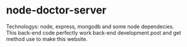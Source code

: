 # node-doctor-server

Technologys: node, express, mongodb and some node dependecies.<br>
This back-end code perfectly work back-end development.post and get method use to make this website.
